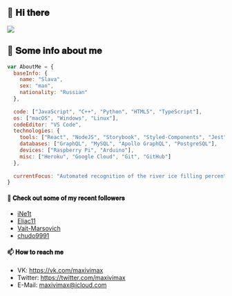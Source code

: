 ## 👋 𝐇𝐢 𝐭𝐡𝐞𝐫𝐞
<img src="https://i.pinimg.com/originals/3b/83/15/3b83155598486234070d9f736a9e389d.png">

## 📃 𝐒𝐨𝐦𝐞 𝐢𝐧𝐟𝐨 𝐚𝐛𝐨𝐮𝐭 𝐦𝐞

```javascript
var AboutMe = {
  baseInfo: {
    name: "Slava",
    sex: "man",
    nationality: "Russian"
  },
  
  code: ["JavaScript", "C++", "Python", "HTML5", "TypeScript"],
  os: ["macOS", "Windows", "Linux"],
  codeEditor: "VS Code",
  technologies: {
    tools: ["React", "NodeJS", "Storybook", "Styled-Components", "Jest", "Docker"],
    databases: ["GraphQL", "MySQL", "Apollo GraphQL", "PostgreSQL"],
    devices: ["Raspberry Pi", "Arduino"],
    misc: ["Heroku", "Google Cloud", "Git", "GitHub"]
  },
  
  currentFocus: "Automated recognition of the river ice filling percentage, push-up counting device"
}
```

#### 👯 𝐂𝐡𝐞𝐜𝐤 𝐨𝐮𝐭 𝐬𝐨𝐦𝐞 𝐨𝐟 𝐦𝐲 𝐫𝐞𝐜𝐞𝐧𝐭 𝐟𝐨𝐥𝐥𝐨𝐰𝐞𝐫𝐬

- [iNe1t](https://github.com/iNe1t)
- [Eliac11](https://github.com/Eliac11)
- [Vait-Marsovich](https://github.com/Vait-Marsovich)
- [chudo9991](https://github.com/chudo9991)

#### 📫 𝐇𝐨𝐰 𝐭𝐨 𝐫𝐞𝐚𝐜𝐡 𝐦𝐞

-  VK: https://vk.com/maxivimax
-  Twitter: https://twitter.com/maxivimax
-  E-Mail: maxivimax@icloud.com
